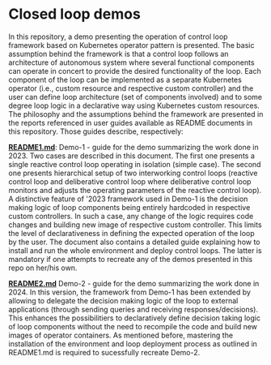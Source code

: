 # Closed loop demos
In this repository, a demo presenting the operation of control loop framework based on Kubernetes operator pattern is presented. The basic assumption behind the framework is that a control loop follows an architecture of autonomous system where several functional components can operate in concert to provide the desired functionality of the loop. Each component of the loop can be implemented as a separate Kubernetes operator (i.e., custom resource and respective custom controller) and the user can define loop architecture (set of components involved) and to some degree loop logic in a declarative way using Kubernetes custom resources. The philosophy and the assumptions behind the framework are presented in the reports referenced in user guides available as README documents in this repository. Those guides describe, respectively:

**[README1.md](./README1.md?ref_type=heads)**: Demo-1 - guide for the demo summarizing the work done in 2023. Two cases are described in this document. The first one presents a single reactive control loop operating in isolation (simple case). The second one presents hierarchical setup of two interworking control loops (reactive control loop and deliberative control loop where deliberative control loop monitors and adjusts the operating parameters of the reactive control loop). A distinctive feature of '2023 framework used in Demo-1 is the decision making logic of loop components being entirely hardcoded in respective custom controllers. In such a case, any change of the logic requires code changes and building new image of respective custom controller. This limits the level of declarativeness in defining the expected operation of the loop by the user. The document also contains a detailed guide explaining how to install and run the whole environment and deploy control loops. The latter is mandatory if one attempts to recreate any of the demos presented in this repo on her/his own.

**[README2.md](./README2.md?ref_type=heads)** Demo-2 - guide for the demo summarizing the work done in 2024. In this version, the framework from Demo-1 has been extended by allowing to delegate the decision making logic of the loop to external applications (through sending queries and receiving responses/decisions). This enhances the possibilitiers to declaratively define decision taking logic of loop components without the need to recompile the code and build new images of operator containers. As mentioned before, mastering the installation of the environment and loop deployment process as outlined in README1.md is required to sucessfully recreate Demo-2.

